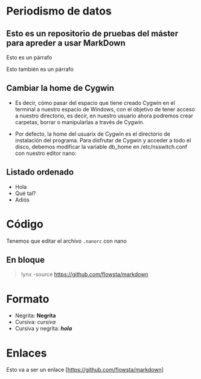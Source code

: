 # Periodismo de datos
## Esto es un repositorio de pruebas del máster para apreder a usar MarkDown
Esto es un párrafo

Esto también es un párrafo

## Cambiar la home de Cygwin
- Es decir, cómo pasar del espacio que tiene creado Cygwin en el terminal  a nuestro espacio de Windows, con el objetivo de tener acceso a nuestro directorio, es decir, en nuestro usuario ahora podremos crear carpetas, borrar o manipularlas a través de Cygwin.

- Por defecto, la home del usuarix de Cygwin es el directorio de instalación del programa.
Para disfrutar de Cygwin y acceder a todo el disco, debemos modificar la variable db_home en /etc/nsswitch.conf con nuestro editor nano:

## Listado ordenado
- Hola
- Qué tal?
- Adiós

# Código
Tenemos que editar el archivo `.nanorc` con nano
## En bloque

> lynx -source https://github.com/flowsta/markdown

# Formato
- Negrita: **Negrita**
- Cursiva: *cursiva*
- Cursiva y negrita: ***hola***

# Enlaces
Esto va a ser un enlace [https://github.com/flowsta/markdown] 

